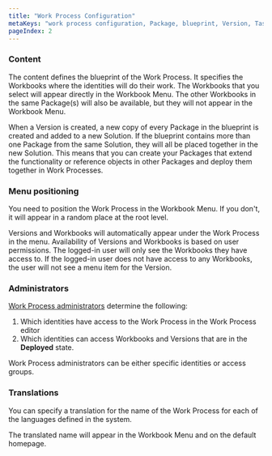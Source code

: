 ```yaml
---
title: "Work Process Configuration"
metaKeys: "work process configuration, Package, blueprint, Version, Tasks and Workbooks, Deployed, Administrators, Translations, Workbook Menu, user "
pageIndex: 2
---
```


### Content

The content defines the blueprint of the Work Process. It specifies the Workbooks where the identities will do their work. The Workbooks that you select will appear directly in the Workbook Menu. The other Workbooks in the same Package(s) will also be available, but they will not appear in the Workbook Menu.

When a Version is created, a new copy of every Package in the blueprint is created and added to a new Solution. If the blueprint contains more than one Package from the same Solution, they will all be placed together in the new Solution. This means that you can create your Packages that extend the functionality or reference objects in other Packages and deploy them together in Work Processes.
<br/>

### Menu positioning

You need to position the Work Process in the Workbook Menu. If you don't, it will appear in a random place at the root level. 

Versions and Workbooks will automatically appear under the Work Process in the menu. Availability of Versions and Workbooks is based on user permissions. The logged-in user will only see the Workbooks they have access to. If the logged-in user does not have access to any Workbooks, the user will not see a menu item for the Version.
<br/>

### Administrators

[Work Process administrators](howto/clientside.md) determine the following:

1. Which identities have access to the Work Process in the Work Process editor
2. Which identities can access Workbooks and Versions that are in the **Deployed** state.

Work Process administrators can be either specific identities or access groups.
<br/>

### Translations

You can specify a translation for the name of the Work Process for each of the languages defined in the system. 

The translated name will appear in the Workbook Menu and on the default homepage.
